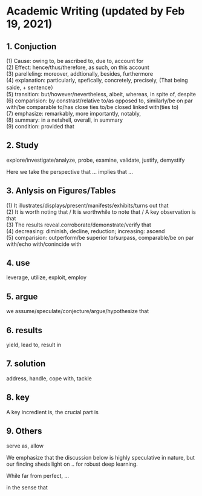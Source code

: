 # Academic Writing (updated by Feb 19, 2021)

## 1. Conjuction
(1) Cause: owing to, be ascribed to, due to, account for  
(2) Effect: hence/thus/therefore, as such, on this account  
(3) parelleling: moreover, addtionally, besides, furthermore  
(4) explanation: particularly, spefically, concretely, precisely, (That being saide, + sentence）  
(5) transition: but/however/nevertheless,  albeit, whereas, in spite of, despite  
(6) comparision: by constrast/relative to/as opposed to, similarly/be on par with/be comparable to/has close ties to/be closed linked with(ties to)  
(7) emphasize: remarkably, more importantly, notably,   
(8) summary: in a netshell, overall, in summary  
(9) condition: provided that  

## 2. Study
explore/investigate/analyze, probe, examine, validate, justify, demystify  

Here we take the perspective that ... implies that ...

## 3. Anlysis on Figures/Tables  
(1) It illustrates/displays/present/manifests/exhibits/turns out that  
(2) It is worth noting that / It is worthwhile to note that / A key observation is that  
(3) The results reveal.corroborate/demonstrate/verify that  
(4) decreasing: diminish, decline, reduction; increasing: ascend  
(5) comparision: outperform/be superior to/surpass, comparable/be on par with/echo with/conincide with

## 4. use
leverage, utilize, exploit, employ

## 5. argue 
we assume/speculate/conjecture/argue/hypothesize that

## 6. results 
yield, lead to, result in

## 7. solution
address, handle, cope with, tackle

## 8. key 
A key incredient is, the crucial part is

## 9. Others
serve as, allow

We emphasize that the discussion below is highly speculative in nature, but our finding sheds light on .. for robust deep learning.

While far from perfect, ...

in the sense that



